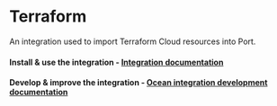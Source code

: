 # Terraform

An integration used to import Terraform Cloud resources into Port.

#### Install & use the integration - [Integration documentation](https://docs.getport.io/build-your-software-catalog/sync-data-to-catalog/iac/terraform/examples/terraform)

#### Develop & improve the integration - [Ocean integration development documentation](https://ocean.getport.io/develop-an-integration/)
